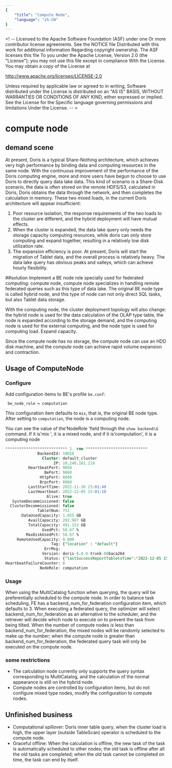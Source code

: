```yaml
--- 
{
    "title": "Compute Node",
    "language": "zh-CN"
}
--- 
```

  
 <! -- 
 Licensed to the Apache Software Foundation (ASF) under one 
 Or more contributor license agreements. See the NOTICE file 
 Distributed with this work for additional information 
 Regarding copyright ownership. The ASF licenses this file 
 To you under the Apache License, Version 2.0 (the 
 "License"); you may not use this file except in compliance 
 With the License. You may obtain a copy of the License at 
  
 http://www.apache.org/licenses/LICENSE-2.0 
  
 Unless required by applicable law or agreed to in writing, 
 Software distributed under the License is distributed on an 
 "AS IS" BASIS, WITHOUT WARRANTIES OR CONDITIONS OF ANY 
 KIND, either expressed or implied. See the License for the 
 Specific language governing permissions and limitations 
 Under the License. 
 -- > 
  

# compute node 
  
## demand scene 
  
 At present, Doris is a typical Share-Nothing architecture, which achieves very high performance by binding data and computing resources in the same node. With the continuous improvement of the performance of the Doris computing engine, more and more users have begun to choose to use Doris to directly query data lake data. 
 This kind of scenario is a Share-Disk scenario, the data is often stored on the remote HDFS/S3, calculated in Doris, Doris obtains the data through the network, and then completes the calculation in memory. These two mixed loads, in the current Doris architecture will appear insufficient: 
 1. Poor resource isolation, the response requirements of the two loads to the cluster are different, and the hybrid deployment will have mutual effects. 
 2. When the cluster is expanded, the data lake query only needs the storage capacity computing resources, while doris can only store computing and expand together, resulting in a relatively low disk utilization rate. 
 3. The expansion efficiency is poor. At present, Doris will start the migration of Tablet data, and the overall process is relatively heavy. The data lake query has obvious peaks and valleys, which can achieve hourly flexibility. 
  
 ##solution 
 Implement a BE node role specially used for federated computing: compute node, compute node specializes in handling remote federated queries such as this type of data lake. The original BE node type is called hybrid node, and this type of node can not only direct SQL tasks, but also Tablet data storage. 
  
 With the computing node, the cluster deployment topology will also change: the hybrid node is used for the data calculation of the OLAP type table, the node is expanded according to the storage demand, and the computing node is used for the external computing, and the node type is used for computing load. Expand capacity. 
  
 Since the compute node has no storage, the compute node can use an HDD disk machine, and the compute node can achieve rapid volume expansion and contraction. 
  
  
## Usage of ComputeNode 
  
### Configure 
 Add configuration items to BE's profile `be.conf`: 
```
 be_node_role = computation 
```
  
 This configuration item defaults to `mix`, that is, the original BE node type. After setting to `computation`, the node is a computing node. 
  
 You can see the value of the'NodeRole 'field through the `show backend\G` command. If it is'mix ', it is a mixed node, and if it is'computation', it is a computing node 
  
```sql
*************************** 1. row ***************************
              BackendId: 10010
                Cluster: default_cluster
                     IP: 10.248.181.219
          HeartbeatPort: 9050
                 BePort: 9060
               HttpPort: 8040
               BrpcPort: 8060
          LastStartTime: 2022-11-30 23:01:40
          LastHeartbeat: 2022-12-05 15:01:18
                  Alive: true
   SystemDecommissioned: false
  ClusterDecommissioned: false
              TabletNum: 753
       DataUsedCapacity: 1.955 GB
          AvailCapacity: 202.987 GB
          TotalCapacity: 491.153 GB
                UsedPct: 58.67 %
         MaxDiskUsedPct: 58.67 %
     RemoteUsedCapacity: 0.000
                    Tag: {"location" : "default"}
                 ErrMsg:
                Version: doris-0.0.0-trunk-80baca264
                 Status: {"lastSuccessReportTabletsTime":"2022-12-05 15:00:38","lastStreamLoadTime":-1,"isQueryDisabled":false,"isLoadDisabled":false}
HeartbeatFailureCounter: 0
               NodeRole: computation
```

 ### Usage 
 When using the MultiCatalog function when querying, the query will be preferentially scheduled to the compute node. In order to balance task scheduling, FE has a backend_num_for_federation configuration item, which defaults to 3. 
 When executing a federated query, the optimizer will select backend_num_for_federation as an alternative to the scheduler, and the retriever will decide which node to execute on to prevent the task from being tilted. 
 When the number of compute nodes is less than backend_num_for_federation, the mixed nodes will be randomly selected to make up the number; when the compute node is greater than backend_num_for_federation, the federated query task will only be executed on the compute node. 
  
  
  
 ### some restrictions 
 - The calculation node currently only supports the query syntax corresponding to MultiCatalog, and the calculation of the normal appearance is still on the hybrid node. 
 - Compute nodes are controlled by configuration items, but do not configure mixed type nodes, modify the configuration to compute nodes. 
  
  
  
 ## Unfinished business 
 - Computational spillover: Doris inner table query, when the cluster load is high, the upper layer (outside TableScan) operator is scheduled to the compute node. 
 - Graceful offline: When the calculation is offline, the new task of the task is automatically scheduled to other nodes; the old task is offline after all the old tasks are completed; when the old task cannot be completed on time, the task can end by itself.
